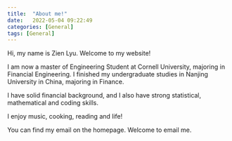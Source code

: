 ```yaml
---
title:  "About me!"
date:   2022-05-04 09:22:49
categories: [General]
tags: [General]
---
```

Hi, my name is Zien Lyu. Welcome to my website!

I am now a master of Engineering Student at Cornell University, majoring in Financial Engineering.
I finished my undergraduate studies in Nanjing University in China, majoring in Finance.

I have solid financial background, and I also have strong statistical, mathematical and coding skills.

I enjoy music, cooking, reading and life!

You can find my email on the homepage. Welcome to email me.

